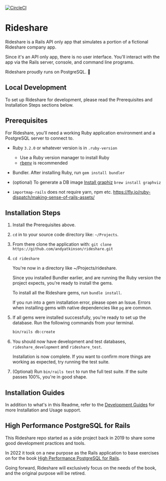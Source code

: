 [![CircleCI](https://circleci.com/gh/andyatkinson/rideshare.svg?style=svg)](https://circleci.com/gh/andyatkinson/rideshare)

# Rideshare

Rideshare is a Rails API only app that simulates a portion of a fictional Rideshare company app.

Since it's an API only app, there is no user interface. You'll interact with the app via the Rails server, console, and command line programs.

Rideshare proudly runs on PostgreSQL. 🐘

## Local Development

To set up Rideshare for development, please read the Prerequisites and Installation Steps sections below.

## Prerequisites

For Rideshare, you'll need a working Ruby application environment and a PostgreSQL server to connect to.

- Ruby `3.2.0` or whatever version is in `.ruby-version`
    - Use a Ruby version manager to install Ruby
    - [rbenv](https://github.com/rbenv/rbenv) is recommended
- Bundler. After installing Ruby, run `gem install bundler`
- (optional) To generate a DB image [Install graphiz](https://voormedia.github.io/rails-erd/install.html)
    `brew install graphviz`

- `importmap-rails` does not require yarn, npm etc. <https://fly.io/ruby-dispatch/making-sense-of-rails-assets/>

## Installation Steps

1. Install the Prerequisites above.
1. `cd` in to your source code directory like: `~/Projects`.
1. From there clone the application with: `git clone https://github.com/andyatkinson/rideshare.git`
1. `cd rideshare`

    You're now in a directory like ~/Projects/rideshare.

    Since you installed Bundler earlier, and are running the Ruby version the project expects, you're ready to install the gems.

    To install all the Rideshare gems, run `bundle install`.

    If you run into a gem installation error, please open an Issue. Errors when installing gems with native dependencies like `pg` are common.

1. If all gems were installed successfully, you're ready to set up the database. Run the following commands from your terminal.

    ```sh
    bin/rails db:create
    ```

1. You should now have development and test databases, `rideshare_development` and `rideshare_test`.

    Installation is now complete. If you want to confirm more things are working as expected, try running the test suite.

1. (Optional) Run `bin/rails test` to run the full test suite. If the suite passes 100%, you're in good shape.

## Installation Guides

In addition to what's in this Readme, refer to the [Development Guides](https://github.com/andyatkinson/development_guides) for more Installation and Usage support.

## High Performance PostgreSQL for Rails

This Rideshare repo started as a side project back in 2019 to share some good development practices and tools.

In 2022 it took on a new purpose as the Rails application to base exercises on for the book [High Performance PostgreSQL for Rails](https://pgrailsbook.com).

Going forward, Rideshare will exclusively focus on the needs of the book, and the original purpose will be retired.
